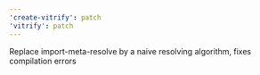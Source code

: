 ```yaml
---
'create-vitrify': patch
'vitrify': patch
---
```


Replace import-meta-resolve by a naive resolving algorithm, fixes compilation errors
